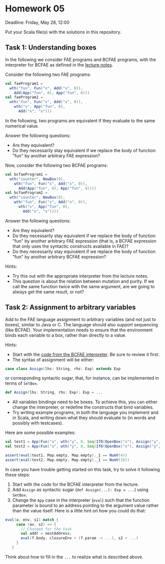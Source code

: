 # Homework 05

Deadline: Friday, May 28, 12:00

Put your Scala file(s) with the solutions in this repository.

## Task 1: Understanding boxes

In the following we consider FAE programs and BCFAE programs, with the
interpreter for BCFAE as defined in the [lecture notes](https://github.com/ps-tuebingen-courses/pl1-2021/blob/master/lecturenotes/10-bcfae.scala).

Consider the following two FAE programs:

```scala
val faeProgram1 =
  wth("fun", Fun("x", Add("x", 0)),
    Add(App("fun", 0), App("fun", 0)))
val faeProgram2 =
  wth("fun", Fun("x", Add("x", 0)),
    wth("x", App("fun", 0),
      Add("x", "x")))
```

In the following, two programs are equivalent if they evaluate to the same numerical value.

Answer the following questions:

- Are they equivalent?
- Do they necessarily stay equivalent if we replace the body of function
"fun" by another arbitrary FAE expression?

Now, consider the following two BCFAE programs:

```scala
val bcfaeProgram1 =
  wth("counter", NewBox(0),
    wth("fun", Fun("x", Add("x", 0)),
      Add(App("fun", 0), App("fun", 0))))
val bcfaeProgram2 =
  wth("counter", NewBox(0),
    wth("fun", Fun("x", Add("x", 0)),
      wth("x", App("fun", 0),
        Add("x", "x"))))
```

Answer the following questions:

- Are they equivalent?
- Do they necessarily stay equivalent if we replace the body of function
"fun" by another arbitrary FAE expression (that is, a BCFAE expression that
only uses the syntactic constructs available in FAE)?
- Do they necessarily stay equivalent if we replace the body of function
"fun" by another arbitrary BCFAE expression?

Hints:

- Try this out with the appropriate interpreter from the lecture notes.
- This question is about the relation between mutation and purity.
If we call the same function twice with the same argument, are we going to
always get the same result, or not?


## Task 2: Assignment to arbitrary variables

Add to the FAE language assignment to arbitrary variables (and not just to boxes),
similar to Java or C. The language should also support sequencing (like BCFAE).
Your implementation needs to ensure that the environment binds each variable to a
box, rather than directly to a value.

Hints:
- Start with the [code from the BCFAE interpreter](https://github.com/ps-tuebingen-courses/pl1-2021/blob/master/lecturenotes/10-bcfae.scala). Be sure to review it first.
- The syntax of assignment will be either:

```scala
case class Assign(lhs: String, rhs: Exp) extends Exp
```

or corresponding syntactic sugar, that, for instance, can be implemented in terms of `SetBox`.

```scala
def Assign(lhs: String, rhs: Exp): Exp = ...
```

- All variables bindings need to be boxes. To achieve this, you can either change the interpreter,
or redefine the constructs that bind variables.
- Try writing example programs, in both the language you implement and in Scala, and writing down
what they should evaluate to (in words and possibly with testcases).

Here are some possible examples:

```scala
val test1 = App(Fun("x", wth("y", 0, Seq(If0(OpenBox("x"), Assign("y", 4), Assign("y", 2)), Mul(OpenBox("y"), OpenBox("y"))))), 5)
val test2 = App(Fun("x", wth("y", 0, Seq(If0(OpenBox("x"), Assign("y", 4), Assign("y", 2)), Mul(OpenBox("y"), OpenBox("y"))))), 0)

assert(eval(test1, Map.empty, Map.empty)._1 == NumV(4))
assert(eval(test2, Map.empty, Map.empty)._1 == NumV(16))
```

In case you have trouble getting started on this task, try to solve it following these steps:
1. Start with the code for the BCFAE interpreter from the lecture.
2. Add `Assign` as syntactic sugar (`def Assign(...): Exp = ...`) using `SetBox`.
3. Change the `App` case in the interpreter (`eval`) such that the function parameter is bound to
an address pointing to the argument value rather than the value itself. Here is a little
hint on how you could do that:

```scala
eval(a, env, s1) match {
     case (av, s2) => {
       // Changed for the task
       val addr = nextAddress;
       eval(f.body, closureEnv + (f.param -> ...), s2 + ...)
     }
   }
```

Think about how to fill in the `...` to realize what is described above.
